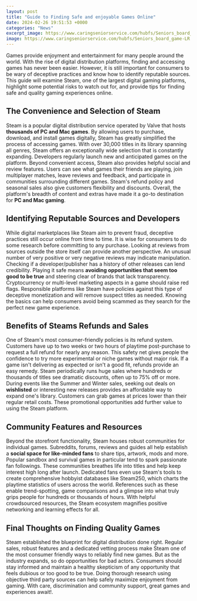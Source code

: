 ```yaml
---
layout: post
title: "Guide to Finding Safe and enjoyable Games Online"
date: 2024-02-26 19:51:53 +0000
categories: "News"
excerpt_image: https://www.caringseniorservice.com/hubfs/Seniors_board_game-LR.jpg
image: https://www.caringseniorservice.com/hubfs/Seniors_board_game-LR.jpg
---
```


Games provide enjoyment and entertainment for many people around the world. With the rise of digital distribution platforms, finding and accessing games has never been easier. However, it is still important for consumers to be wary of deceptive practices and know how to identify reputable sources. This guide will examine Steam, one of the largest digital gaming platforms, highlight some potential risks to watch out for, and provide tips for finding safe and quality gaming experiences online.
## The Convenience and Selection of Steam  
Steam is a popular digital distribution service operated by Valve that hosts **thousands of PC and Mac games**. By allowing users to purchase, download, and install games digitally, Steam has greatly simplified the process of accessing games. With over 30,000 titles in its library spanning all genres, Steam offers an exceptionally wide selection that is constantly expanding. Developers regularly launch new and anticipated games on the platform. 
Beyond convenient access, Steam also provides helpful social and review features. Users can see what games their friends are playing, join multiplayer matches, leave reviews and feedback, and participate in communities surrounding different games. Steam's refund policy and seasonal sales also give customers flexibility and discounts. Overall, the platform's breadth of content and extras have made it a go-to destination for **PC and Mac gaming**.
## Identifying Reputable Sources and Developers  
While digital marketplaces like Steam aim to prevent fraud, deceptive practices still occur online from time to time. It is wise for consumers to do some research before committing to any purchase. Looking at reviews from sources outside the store itself can provide another perspective. An unusual number of very positive or very negative reviews may indicate manipulation. Checking if a developer/publisher has a history of other releases can lend credibility. 
Playing it safe means **avoiding opportunities that seem too good to be true** and steering clear of brands that lack transparency. Cryptocurrency or multi-level marketing aspects in a game should raise red flags. Responsible platforms like Steam have policies against this type of deceptive monetization and will remove suspect titles as needed. Knowing the basics can help consumers avoid being scammed as they search for the perfect new game experience.
## Benefits of Steams Refunds and Sales  
One of Steam's most consumer-friendly policies is its refund system. Customers have up to two weeks or two hours of playtime post-purchase to request a full refund for nearly any reason. This safety net gives people the confidence to try more experimental or niche games without major risk. If a game isn't delivering as expected or isn't a good fit, refunds provide an easy remedy.
Steam periodically runs huge sales where hundreds or thousands of titles see dramatic discounts, often up to 75% off or more. During events like the Summer and Winter sales, seeking out deals on **wishlisted** or interesting new releases provides an affordable way to expand one's library. Customers can grab games at prices lower than their regular retail costs. These promotional opportunities add further value to using the Steam platform.
## Community Features and Resources   
Beyond the storefront functionality, Steam houses robust communities for individual games. Subreddits, forums, reviews and guides all help establish a **social space for like-minded fans** to share tips, artwork, mods and more. Popular sandbox and survival games in particular tend to spark passionate fan followings. These communities breathes life into titles and help keep interest high long after launch.
Dedicated fans even use Steam's tools to create comprehensive hobbyist databases like Steam250, which charts the playtime statistics of users across the world. References such as these enable trend-spotting, game comparisons and a glimpse into what truly grips people for hundreds or thousands of hours. With helpful crowdsourced resources, the Steam ecosystem magnifies positive networking and learning effects for all.
## Final Thoughts on Finding Quality Games
Steam established the blueprint for digital distribution done right. Regular sales, robust features and a dedicated vetting process make Steam one of the most consumer friendly ways to reliably find new games. But as the industry expands, so do opportunities for bad actors. Consumers should stay informed and maintain a healthy skepticism of any opportunity that feels dubious or too good to be true. Doing thorough research using objective third party sources can help safely maximize enjoyment from gaming. With care, discrimination and community support, great games and experiences await!.